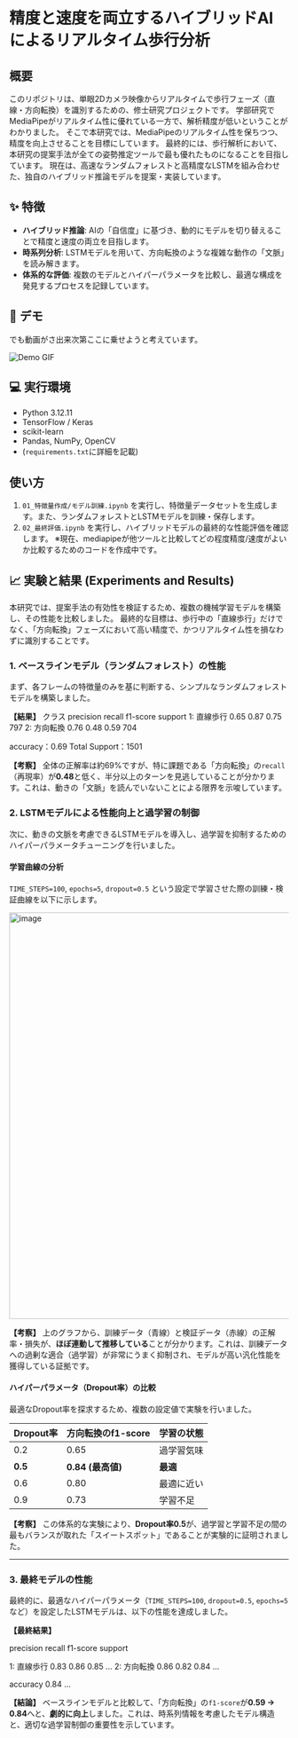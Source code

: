 # 精度と速度を両立するハイブリッドAIによるリアルタイム歩行分析

## 概要
このリポジトリは、単眼2Dカメラ映像からリアルタイムで歩行フェーズ（直線・方向転換）を識別するための、修士研究プロジェクトです。
学部研究でMediaPipeがリアルタイム性に優れている一方で、解析精度が低いということがわかりました。
そこで本研究では、MediaPipeのリアルタイム性を保ちつつ、精度を向上させることを目標にしています。
最終的には、歩行解析において、本研究の提案手法が全ての姿勢推定ツールで最も優れたものになることを目指しています。
現在は、高速なランダムフォレストと高精度なLSTMを組み合わせた、独自のハイブリッド推論モデルを提案・実装しています。

## ✨ 特徴
- **ハイブリッド推論**: AIの「自信度」に基づき、動的にモデルを切り替えることで精度と速度の両立を目指します。
- **時系列分析**: LSTMモデルを用いて、方向転換のような複雑な動作の「文脈」を読み解きます。
- **体系的な評価**: 複数のモデルとハイパーパラメータを比較し、最適な構成を発見するプロセスを記録しています。

## 🚀 デモ
でも動画がさ出来次第ここに乗せようと考えています。

![Demo GIF](ここにGIFのURLまたはパス)

## 💻 実行環境
- Python 3.12.11
- TensorFlow / Keras
- scikit-learn
- Pandas, NumPy, OpenCV
- (`requirements.txt`に詳細を記載)

## 使い方
1. `01_特徴量作成/モデル訓練.ipynb` を実行し、特徴量データセットを生成します。また、ランダムフォレストとLSTMモデルを訓練・保存します。
2. `02_最終評価.ipynb` を実行し、ハイブリッドモデルの最終的な性能評価を確認します。
※現在、mediapipeが他ツールと比較してどの程度精度/速度がよいか比較するためのコードを作成中です。

## 📈 実験と結果 (Experiments and Results)

本研究では、提案手法の有効性を検証するため、複数の機械学習モデルを構築し、その性能を比較しました。
最終的な目標は、歩行中の「直線歩行」だけでなく、「方向転換」フェーズにおいて高い精度で、かつリアルタイム性を損なわずに識別することです。

### 1. ベースラインモデル（ランダムフォレスト）の性能

まず、各フレームの特徴量のみを基に判断する、シンプルなランダムフォレストモデルを構築しました。

**【結果】**
クラス	precision	recall	f1-score	support
1: 直線歩行	0.65	0.87	0.75	797
2: 方向転換	0.76	0.48	0.59	704

accuracy：0.69
Total Support：1501

**【考察】**
全体の正解率は約69%ですが、特に課題である「方向転換」の`recall`（再現率）が**0.48**と低く、半分以上のターンを見逃していることが分かります。これは、動きの「文脈」を読んでいないことによる限界を示唆しています。


### 2. LSTMモデルによる性能向上と過学習の制御

次に、動きの文脈を考慮できるLSTMモデルを導入し、過学習を抑制するためのハイパーパラメータチューニングを行いました。

#### 学習曲線の分析

`TIME_STEPS=100`, `epochs=5`, `dropout=0.5` という設定で学習させた際の訓練・検証曲線を以下に示します。

<img width="1817" height="733" alt="image" src="https://github.com/user-attachments/assets/aaaf7764-b403-4fb0-89ee-2361eab0a2e2" />

**【考察】**
上のグラフから、訓練データ（青線）と検証データ（赤線）の正解率・損失が、**ほぼ連動して推移している**ことが分かります。これは、訓練データへの過剰な適合（過学習）が非常にうまく抑制され、モデルが高い汎化性能を獲得している証拠です。

#### ハイパーパラメータ（Dropout率）の比較

最適なDropout率を探求するため、複数の設定値で実験を行いました。

| Dropout率 | 方向転換のf1-score | 学習の状態 |
| :--- | :--- | :--- |
| 0.2 | 0.65 | 過学習気味 |
| **0.5** | **0.84 (最高値)** | **最適** |
| 0.6 | 0.80 | 最適に近い |
| 0.9 | 0.73 | 学習不足 |

**【考察】**
この体系的な実験により、**Dropout率0.5**が、過学習と学習不足の間の最もバランスが取れた「スイートスポット」であることが実験的に証明されました。

---

### 3. 最終モデルの性能

最終的に、最適なハイパーパラメータ（`TIME_STEPS=100`, `dropout=0.5`, `epochs=5`など）を設定したLSTMモデルは、以下の性能を達成しました。

**【最終結果】**

  precision    recall  f1-score   support

 1: 直線歩行       0.83      0.86      0.85       ...
 2: 方向転換       0.86      0.82      0.84       ...

accuracy                           0.84      ...

**【結論】**
ベースラインモデルと比較して、「方向転換」の`f1-score`が**0.59 → 0.84**へと、**劇的に向上**しました。これは、時系列情報を考慮したモデル構造と、適切な過学習制御の重要性を示しています。
